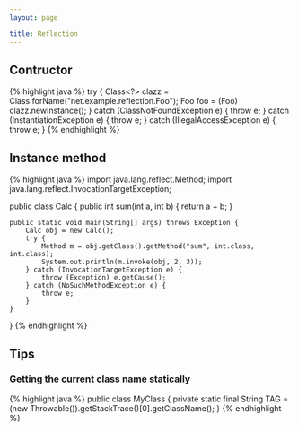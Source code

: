 ```yaml
---
layout: page

title: Reflection
---
```


## Contructor

{% highlight java %}
try {
    Class<?> clazz = Class.forName("net.example.reflection.Foo");
    Foo foo = (Foo) clazz.newInstance();
} catch (ClassNotFoundException e) {
    throw e;
} catch (InstantiationException e) {
    throw e;
} catch (IllegalAccessException e) {
    throw e;
}
{% endhighlight %}

## Instance method

{% highlight java %}
import java.lang.reflect.Method;
import java.lang.reflect.InvocationTargetException;

public class Calc {
    public int sum(int a, int b) {
        return a + b;
    }

    public static void main(String[] args) throws Exception {
        Calc obj = new Calc();
        try {
            Method m = obj.getClass().getMethod("sum", int.class, int.class);
            System.out.println(m.invoke(obj, 2, 3));
        } catch (InvocationTargetException e) {
            throw (Exception) e.getCause();
        } catch (NoSuchMethodException e) {
            throw e;
        }
    }
}
{% endhighlight %}

## Tips

### Getting the current class name statically

{% highlight java %}
public class MyClass {
    private static final String TAG = (new Throwable()).getStackTrace()[0].getClassName();
}
{% endhighlight %}
